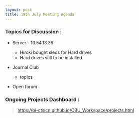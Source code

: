 ```yaml
---
layout: post
title: 19th July Meeting Agenda
---
```

### Topics for Discussion :

* Server - 10.54.13.36 
  * Hiroki bought sleds for Hard drives
  * Hard drives still to be installed
    
* Journal Club 
  * topics 

* Open forum 

### Ongoing Projects Dashboard :

> https://bi-ctsicn.github.io/CBU_Workspace/projects.html
